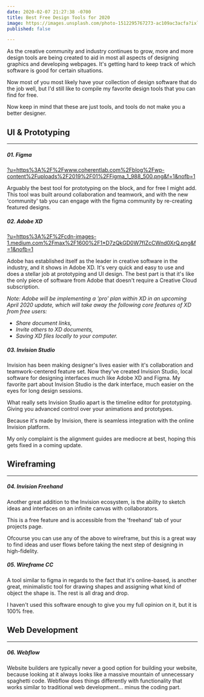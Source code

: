 ```yaml
---
date: 2020-02-07 21:27:38 -0700
title: Best Free Design Tools for 2020
image: https://images.unsplash.com/photo-1512295767273-ac109ac3acfa?ixlib=rb-1.2.1&ixid=eyJhcHBfaWQiOjEyMDd9&auto=format&fit=crop&w=1575&q=80
published: false

---
```

As the creative community and industry continues to grow, more and more design tools are being created to aid in most all aspects of designing graphics and developing webpages. It's getting hard to keep track of which software is good for certain situations.

Now most of you most likely have your collection of design software that do the job well, but I'd still like to compile my favorite design tools that you can find for free.

Now keep in mind that these are just tools, and tools do not make you a better designer.

## UI & Prototyping

***

##### 01. Figma

[?u=https%3A%2F%2Fwww.coherentlab.com%2Fblog%2Fwp-content%2Fuploads%2F2019%2F01%2FFigma_1_988_500.png&f=1&nofb=1](https://external-content.duckduckgo.com/iu/?u=https%3A%2F%2Fwww.coherentlab.com%2Fblog%2Fwp-content%2Fuploads%2F2019%2F01%2FFigma_1_988_500.png&f=1&nofb=1 "?u=https%3A%2F%2Fwww.coherentlab.com%2Fblog%2Fwp-content%2Fuploads%2F2019%2F01%2FFigma_1_988_500.png&f=1&nofb=1")

Arguably the best tool for prototyping on the block, and for free I might add. This tool was built around collaboration and teamwork, and with the new 'community' tab you can engage with the figma community by re-creating featured designs.

##### 02. Adobe XD

[?u=https%3A%2F%2Fcdn-images-1.medium.com%2Fmax%2F1600%2F1*D7zQkGD0W7fIZcCWnd0XrQ.png&f=1&nofb=1](https://external-content.duckduckgo.com/iu/?u=https%3A%2F%2Fcdn-images-1.medium.com%2Fmax%2F1600%2F1*D7zQkGD0W7fIZcCWnd0XrQ.png&f=1&nofb=1 "?u=https%3A%2F%2Fcdn-images-1.medium.com%2Fmax%2F1600%2F1*D7zQkGD0W7fIZcCWnd0XrQ.png&f=1&nofb=1")

Adobe has established itself as the leader in creative software in the industry, and it shows in Adobe XD. It's very quick and easy to use and does a stellar job at prototyping and UI design. The best part is that it's like the only piece of software from Adobe that doesn't require a Creative Cloud subscription.

_Note: Adobe will be implementing a 'pro' plan within XD in an upcoming April 2020 update, which will take away the following core features of XD from free users:_

* _Share document links,_
* _Invite others to XD documents,_
* _Saving XD files locally to your computer._

##### 03. Invision Studio

Invision has been making designer's lives easier with it's collaboration and teamwork-centered feature set. Now they've created Invision Studio, local software for designing interfaces much like Adobe XD and Figma. My favorite part about Invision Studio is the dark interface, much easier on the eyes for long design sessions.

What really sets Invision Studio apart is the timeline editor for prototyping. Giving you advanced control over your animations and prototypes.

Because it's made by Invision, there is seamless integration with the online Invision platform.

My only complaint is the alignment guides are mediocre at best, hoping this gets fixed in a coming update.

## Wireframing

***

##### 04. Invision Freehand

Another great addition to the Invision ecosystem, is the ability to sketch ideas and interfaces on an infinite canvas with collaborators.

This is a free feature and is accessible from the 'freehand' tab of your projects page.

Ofcourse you can use any of the above to wireframe, but this is a great way to find ideas and user flows before taking the next step of designing in high-fidelity.

##### 05. Wireframe CC

A tool similar to figma in regards to the fact that it's online-based, is another great, minimalistic tool for drawing shapes and assigning what kind of object the shape is. The rest is all drag and drop.

I haven't used this software enough to give you my full opinion on it, but it is 100% free.

## Web Development

***

##### 06. Webflow

Website builders are typically never a good option for building your website, because looking at it always looks like a massive mountain of unnecessary spaghetti code. Webflow does things differently with functionality that works similar to traditional web development... minus the coding part.